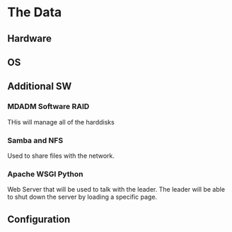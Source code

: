 # The Data

## Hardware

## OS

## Additional SW

### MDADM Software RAID
THis will manage all of the harddisks

### Samba and NFS
Used to share files with the network.

### Apache WSGI Python 
Web Server that will be used to talk with the leader.
The leader will be able to shut down the server by loading a specific page.

## Configuration
